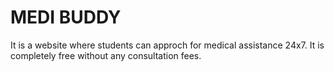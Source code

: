 # MEDI BUDDY

It is a website where students can approch for medical assistance 24x7. It is completely free without any consultation fees.  
